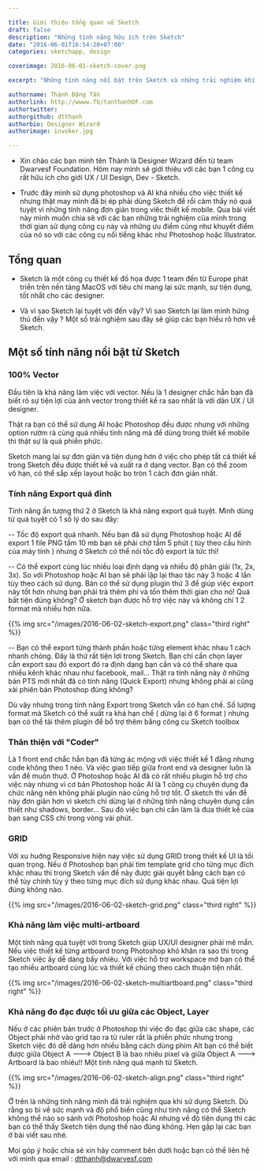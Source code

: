 ```yaml
---

title: Giới thiệu tổng quan về Sketch
draft: false
description: "Những tính năng hữu ích trên Sketch"
date: "2016-06-01T16:54:20+07:00"
categories: sketchapp, design

coverimage: 2016-06-01-sketch-cover.png

excerpt: "Những tính năng nổi bật trên Sketch và những trải nghiệm khi chuyển từ Photoshop, Illustrator sang sử dụng Sketch"

authorname: Thành Đặng Tấn
authorlink: http://wwww.fb/tanthanhDF.com
authortwitter: 
authorgithub: dtthanh
authorbio: Designer Wizard
authorimage: invoker.jpg

---
```


- Xin chào các bạn mình tên Thành là Designer Wizard đến từ team Dwarvesf Foundation. Hôm nay mình sẽ giới thiêu với các bạn 1 công cụ rất hữu ích cho giới UX / UI Design, Dev - Sketch. 

- Trước đây mình sử dụng photoshop và AI khá nhiều cho việc thiết kế nhưng thật may mình đã bị ép phải dùng Sketch để rồi cảm thấy nó quá tuyệt vì những tính năng đơn giản trong viêc thiết kế mobile. Qua bài viết này mình muốn chia sẽ với các bạn những trải nghiệm của mình trong thời gian sử dụng công cụ này và những ưu điểm cũng như khuyết điểm của nó so với các công cụ nổi tiếng khác như Photoshop hoặc Illustrator.

## Tổng quan

- Sketch là một công cụ thiết kế đồ họa được 1 team đến từ Europe phát triển trên nền tảng MacOS với tiêu chí mang lại sức mạnh, sự tiện dụng, tốt nhất cho các designer.

- Và vì sao Sketch lại tuyệt vời đến vậy? Vì sao Sketch lại làm mình hứng thú đến vậy ? Một số trải nghiệm sau đây sẽ giúp các bạn hiểu rõ hơn về Sketch.


## Một số tính năng nổi bật từ Sketch

### 100% Vector

Đầu tiên là khả năng làm việc với vector. Nếu là 1 designer chắc hẳn bạn đã biết rõ sự tiện lợi của ảnh vector trong thiết kế ra sao nhất là với dân UX / UI designer. 

Thật ra bạn có thể sử dụng AI hoặc Photoshop đều được nhưng với những option rườm rà cùng quá nhiều tính năng mà để dùng trong thiết kế mobile thì thật sự là quá phiền phức. 

Sketch mang lại sự đơn giản và tiện dụng hơn ở việc cho phép tất cả thiết kế trong Sketch đều được thiết kế và xuất ra ở dạng vector. Bạn có thể zoom vô hạn, có thể sắp xếp layout hoặc bo tròn 1 cách đơn giản nhất.

### Tính năng Export quá đỉnh

Tính năng ấn tượng thứ 2 ở Sketch là khả năng export quá tuyệt. Mình dùng từ quá tuyệt có 1 số lý do sau đây:

-- Tốc độ export quá nhanh. Nếu bạn đã sử dụng Photoshop hoặc AI để export 1 file PNG tầm 10 mb bạn sẽ phải chờ tầm 5 phút ( tùy theo cấu hình của máy tính ) nhưng ở Sketch có thể nói tốc độ export là tức thì!

-- Có thể export cùng lúc nhiều loại định dạng và nhiều độ phân giải (1x, 2x, 3x). So với Photoshop hoặc AI bạn sẽ phải lập lại thao tác này 3 hoặc 4 lần tùy theo cách sử dụng. Bản có thể sử dụng plugin thứ 3 để giúp việc export này tốt hơn nhưng bạn phải trả thêm phí và tốn thêm thời gian cho nó! Quá bất tiện đúng không? Ở sketch bạn được hỗ trợ việc này và không chỉ 1 2 format mà nhiều hơn nữa.

{{% img src="/images/2016-06-02-sketch-export.png" class="third right" %}}

-- Bạn có thể export từng thành phần hoặc từng element khác nhau 1 cách nhanh chóng. Đây là thứ rất tiện lợi trong Sketch. Bạn chỉ cần chọn layer cần export sau đó export đó ra định dạng bạn cần và có thể share qua nhiều kênh khác nhau như facebook, mail... Thật ra tính năng này ở những bản PTS mới nhất đã có tính năng (Quick Export) nhưng không phải ai cũng xài phiên bản Photoshop đúng không?


Dù vậy nhưng trong tính năng Export trong Sketch vẫn có hạn chế. Số lượng format mà Sketch có thể xuất ra khá hạn chế ( dừng lại ở 6 format ) nhưng bạn có thể tải thêm plugin để bổ trợ thêm bằng công cụ Sketch toolbox

### Thân thiện với "Coder"

Là 1 front end chắc hẳn bạn đã từng ác mộng với việc thiết kế 1 đằng nhưng code không theo 1 nẻo. Và việc giao tiếp giữa front end và designer luôn là vấn đề muôn thuở. Ở Photoshop hoặc AI đã có rất nhiều plugin hỗ trợ cho việc này nhưng vì cơ bản Photoshop hoặc AI là 1 công cụ chuyên dụng đa chức năng nên không phải plugin nào cũng hỗ trợ tốt. Ở sketch thì vấn đề này đơn giản hơn vì sketch chỉ dừng lại ở những tính năng chuyên dụng cần thiết như shadows, border... Sau đó việc bạn chỉ cần làm là đưa thiết kế của bạn sang CSS chỉ trong vòng vài phút.

### GRID 

Với xu huớng Responsive hiện nay việc sử dụng GRID trong thiết kế UI là tối quan trọng. Nếu ở Photoshop bạn phải tìm template grid cho từng mục đích khác nhau thì trong Sketch vấn đề này được giải quyết bằng cách bạn có thể tùy chỉnh tùy ý theo từng mục đích sử dụng khác nhau. Quá tiện lợi đúng không nào.

{{% img src="/images/2016-06-02-sketch-grid.png" class="third right" %}}

### Khả năng làm việc multi-artboard

Một tính năng quá tuyệt vời trong Sketch giúp UX/UI designer phải mê mẩn. Nếu việc thiết kế từng artboard trong Photoshop khó khăn ra sao thì trong Sketch việc ấy dễ dàng bấy nhiêu. Với việc hỗ trợ workspace mở bạn có thể tạo nhiều artboard cùng lúc và thiết kế chúng theo cách thuận tiện nhất.

{{% img src="/images/2016-06-02-sketch-multiartboard.png" class="third right" %}}

### Khả năng đo đạc được tối ưu giữa các Object, Layer

Nếu ở các phiên bản trước ở Photoshop thì việc đo đạc giữa các shape, các Object phải nhờ vào grid tạo ra từ ruler rất là phiền phức nhưng trong Sketch việc đó dễ dàng hơn nhiều bằng cách dùng phím Alt bạn có thể biết được giữa Object A ---> Object B là bao nhiêu pixel và giữa Object A ---> Artboard là bao nhiêu!! Một tính năng quá mạnh từ Sketch.

{{% img src="/images/2016-06-02-sketch-align.png" class="third right" %}}

Ở trên là những tính năng mình đã trải nghiệm qua khi sử dụng Sketch. Dù rằng so bì về sức mạnh và độ phổ biến cũng như tính năng có thể Sketch không thể nào so sánh với Photoshop hoặc AI nhưng về độ tiện dụng thì các bạn có thể thấy Sketch tiện dụng thế nào đúng không. Hẹn gặp lại các bạn ở bài viết sau nhé.

Mọi góp ý hoặc chia sẻ xin hãy comment bên dưới hoặc bạn có thể liên hệ với mình qua email : dtthanh@dwarvesf.com 













